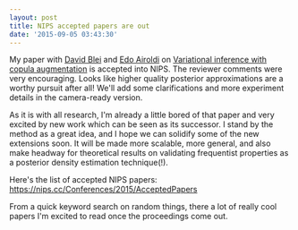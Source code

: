 ```yaml
---
layout: post
title: NIPS accepted papers are out
date: '2015-09-05 03:43:30'
---
```


My paper with [David Blei](http://www.cs.columbia.edu/~blei/) and [Edo Airoldi](http://www.people.fas.harvard.edu/~airoldi/) on [Variational inference with copula augmentation](http://arxiv.org/abs/1506.03159) is accepted into NIPS. The reviewer comments were very encouraging. Looks like higher quality posterior approximations are a worthy pursuit after all! We'll add some clarifications and more experiment details in the camera-ready version.

As it is with all research, I'm already a little bored of that paper and very excited by new work which can be seen as its successor. I stand by the method as a great idea, and I hope we can solidify some of the new extensions soon. It will be made more scalable, more general, and also make headway for theoretical results on validating frequentist properties as a posterior density estimation technique(!).

Here's the list of accepted NIPS papers: https://nips.cc/Conferences/2015/AcceptedPapers

From a quick keyword search on random things, there a lot of really cool papers I'm excited to read once the proceedings come out.
